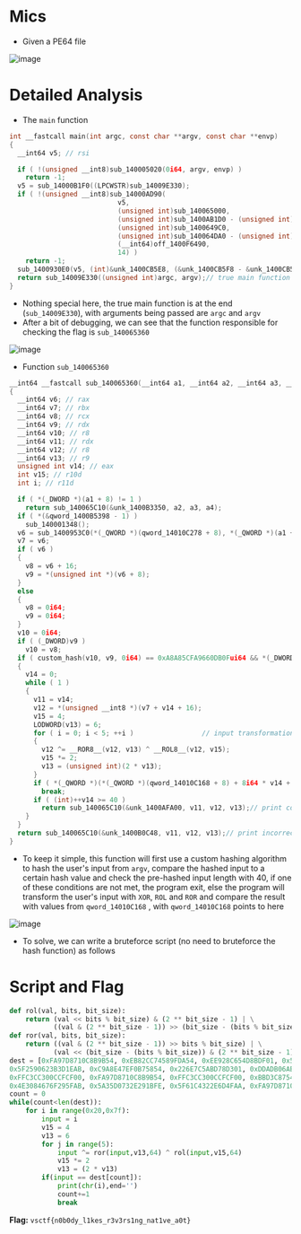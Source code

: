    # Mics
- Given a PE64 file

![image](https://github.com/user-attachments/assets/05e335ea-b41e-47c5-8859-7fd1823b14b1)

# Detailed Analysis
- The `main` function
```C
int __fastcall main(int argc, const char **argv, const char **envp)
{
  __int64 v5; // rsi

  if ( !(unsigned __int8)sub_140005020(0i64, argv, envp) )
    return -1;
  v5 = sub_14000B1F0((LPCWSTR)sub_14009E330);
  if ( !(unsigned __int8)sub_14000AD90(
                           v5,
                           (unsigned int)sub_140065000,
                           (unsigned int)sub_1400AB1D0 - (unsigned int)sub_140065000,
                           (unsigned int)sub_1400649C0,
                           (unsigned int)sub_140064DA0 - (unsigned int)sub_1400649C0,
                           (__int64)off_1400F6490,
                           14) )
    return -1;
  sub_1400930E0(v5, (int)&unk_1400CB5E8, (&unk_1400CB5F8 - &unk_1400CB5E8) >> 3, (int)off_1400F6490, 14);
  return sub_14009E330((unsigned int)argc, argv);// true main function here
}
```
- Nothing special here, the true main function is at the end (`sub_14009E330`), with arguments being passed are `argc` and `argv`
- After a bit of debugging, we can see that the function responsible for checking the flag is `sub_140065360`

![image](https://github.com/user-attachments/assets/e98016c6-270d-4ef3-abe9-71a9b68a8935)

- Function `sub_140065360`
```C
__int64 __fastcall sub_140065360(__int64 a1, __int64 a2, __int64 a3, __int64 a4)
{
  __int64 v6; // rax
  __int64 v7; // rbx
  __int64 v8; // rcx
  __int64 v9; // rdx
  __int64 v10; // r8
  __int64 v11; // rdx
  __int64 v12; // r8
  __int64 v13; // r9
  unsigned int v14; // eax
  int v15; // r10d
  int i; // r11d

  if ( *(_DWORD *)(a1 + 8) != 1 )
    return sub_140065C10(&unk_1400B3350, a2, a3, a4);
  if ( *(&qword_1400B5398 - 1) )
    sub_140001348();
  v6 = sub_1400953C0(*(_QWORD *)(qword_14010C278 + 8), *(_QWORD *)(a1 + 16));
  v7 = v6;
  if ( v6 )
  {
    v8 = v6 + 16;
    v9 = *(unsigned int *)(v6 + 8);
  }
  else
  {
    v8 = 0i64;
    v9 = 0i64;
  }
  v10 = 0i64;
  if ( (_DWORD)v9 )
    v10 = v8;
  if ( custom_hash(v10, v9, 0i64) == 0xA8A85CFA9660DB0Fui64 && *(_DWORD *)(v7 + 8) == 40 )// check hash and input length
  {
    v14 = 0;
    while ( 1 )
    {
      v11 = v14;
      v12 = *(unsigned __int8 *)(v7 + v14 + 16);
      v15 = 4;
      LODWORD(v13) = 6;
      for ( i = 0; i < 5; ++i )                 // input transformation and validation here
      {
        v12 ^= __ROR8__(v12, v13) ^ __ROL8__(v12, v15);
        v15 *= 2;
        v13 = (unsigned int)(2 * v13);
      }
      if ( *(_QWORD *)(*(_QWORD *)(qword_14010C168 + 8) + 8i64 * v14 + 16) != v12 )
        break;
      if ( (int)++v14 >= 40 )
        return sub_140065C10(&unk_1400AFA00, v11, v12, v13);// print correct
    }
  }
  return sub_140065C10(&unk_1400B0C48, v11, v12, v13);// print incorrect
}
```
- To keep it simple, this function will first use a custom hashing algorithm to hash the user's input from `argv`, compare the hashed input to a certain hash value and check the pre-hashed input length with 40, if one of these conditions are not met, the program exit, else the program will transform the user's input with `XOR`, `ROL` and `ROR` and compare the result with values from `qword_14010C168`
, with `qword_14010C168` points to here

![image](https://github.com/user-attachments/assets/70a03dce-1c5c-435c-b0cd-261c7ff8eb41)

- To solve, we can write a bruteforce script (no need to bruteforce the hash function) as follows
# Script and Flag
```python
def rol(val, bits, bit_size):
    return (val << bits % bit_size) & (2 ** bit_size - 1) | \
           ((val & (2 ** bit_size - 1)) >> (bit_size - (bits % bit_size)))
def ror(val, bits, bit_size):
    return ((val & (2 ** bit_size - 1)) >> bits % bit_size) | \
           (val << (bit_size - (bits % bit_size)) & (2 ** bit_size - 1))
dest = [0xFA97D8710C8B9B54, 0xEB82CC74589FDA54, 0xEE928C654D8BDF01, 0x5A35D0732E291BFE, 0xFF879860199F9E01, 0x690AEC7CD215D8FE, 0x7D0FB86893159CAB, 0x0F30C0333F3C0FFF, 0xBEC388645CDA9F54, 0x0F30C0333F3C0FFF,
0x5F2590623B3D1EAB, 0xC9A8E47EF0B75854, 0x226E7C5ABD78D301, 0xDDADB06AB1B71C01, 0x5F61C4322E6D4FAA, 0x6C1AAC6DC701DDAB, 0x0F7494632A6C5EFE, 0xEB82CC74589FDA54, 0x226E7C5ABD78D301, 0xBBD3C87549CE9A01,
0xFFC3CC300CCFCF00, 0xFA97D8710C8B9B54, 0xFFC3CC300CCFCF00, 0xBBD3C87549CE9A01, 0xEB82CC74589FDA54, 0x5F61C4322E6D4FAA, 0x7D0FB86893159CAB, 0xAFD69C6108CEDE54, 0x226E7C5ABD78D301, 0x7D0FB86893159CAB,
0x4E3084676F295FAB, 0x5A35D0732E291BFE, 0x5F61C4322E6D4FAA, 0xFA97D8710C8B9B54, 0x0F7494632A6C5EFE, 0x226E7C5ABD78D301, 0x4E3084676F295FAB, 0x0F30C0333F3C0FFF, 0x5A35D0732E291BFE, 0x88ECF47AB5F25901]
count = 0
while(count<len(dest)):
    for i in range(0x20,0x7f):
        input = i 
        v15 = 4
        v13 = 6
        for j in range(5):
            input ^= ror(input,v13,64) ^ rol(input,v15,64)
            v15 *= 2
            v13 = (2 * v13)
        if(input == dest[count]):
            print(chr(i),end='')
            count+=1
            break
```
**Flag:** `vsctf{n0b0dy_l1kes_r3v3rs1ng_nat1ve_a0t}`
